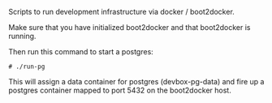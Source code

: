 Scripts to run development infrastructure via docker / boot2docker.

Make sure that you have initialized boot2docker and that boot2docker is running.

Then run this command to start a postgres:
```
# ./run-pg
```

This will assign a data container for postgres (devbox-pg-data) and fire up a postgres container mapped to port 5432 on the boot2docker host.


